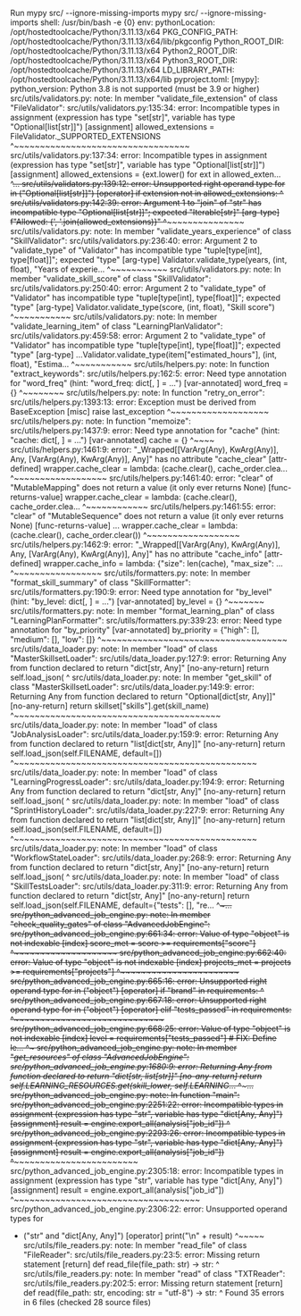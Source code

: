 Run mypy src/ --ignore-missing-imports
  mypy src/ --ignore-missing-imports
  shell: /usr/bin/bash -e {0}
  env:
    pythonLocation: /opt/hostedtoolcache/Python/3.11.13/x64
    PKG_CONFIG_PATH: /opt/hostedtoolcache/Python/3.11.13/x64/lib/pkgconfig
    Python_ROOT_DIR: /opt/hostedtoolcache/Python/3.11.13/x64
    Python2_ROOT_DIR: /opt/hostedtoolcache/Python/3.11.13/x64
    Python3_ROOT_DIR: /opt/hostedtoolcache/Python/3.11.13/x64
    LD_LIBRARY_PATH: /opt/hostedtoolcache/Python/3.11.13/x64/lib
pyproject.toml: [mypy]: python_version: Python 3.8 is not supported (must be 3.9 or higher)
src/utils/validators.py: note: In member "validate_file_extension" of class "FileValidator":
src/utils/validators.py:135:34: error: Incompatible types in assignment
(expression has type "set[str]", variable has type "Optional[list[str]]") 
[assignment]
                allowed_extensions = FileValidator._SUPPORTED_EXTENSIONS
                                     ^~~~~~~~~~~~~~~~~~~~~~~~~~~~~~~~~~~
src/utils/validators.py:137:34: error: Incompatible types in assignment
(expression has type "set[str]", variable has type "Optional[list[str]]") 
[assignment]
                allowed_extensions = {ext.lower() for ext in allowed_exten...
                                     ^~~~~~~~~~~~~~~~~~~~~~~~~~~~~~~~~~~~~...
src/utils/validators.py:139:12: error: Unsupported right operand type for in
("Optional[list[str]]")  [operator]
            if extension not in allowed_extensions:
               ^~~~~~~~~~~~~~~~~~~~~~~~~~~~~~~~~~~
src/utils/validators.py:142:39: error: Argument 1 to "join" of "str" has
incompatible type "Optional[list[str]]"; expected "Iterable[str]"  [arg-type]
                    f"Allowed: {', '.join(allowed_extensions)}"
                                          ^~~~~~~~~~~~~~~~~~
src/utils/validators.py: note: In member "validate_years_experience" of class "SkillValidator":
src/utils/validators.py:236:40: error: Argument 2 to "validate_type" of
"Validator" has incompatible type "tuple[type[int], type[float]]"; expected
"type"  [arg-type]
            Validator.validate_type(years, (int, float), "Years of experie...
                                           ^~~~~~~~~~~~
src/utils/validators.py: note: In member "validate_skill_score" of class "SkillValidator":
src/utils/validators.py:250:40: error: Argument 2 to "validate_type" of
"Validator" has incompatible type "tuple[type[int], type[float]]"; expected
"type"  [arg-type]
            Validator.validate_type(score, (int, float), "Skill score")
                                           ^~~~~~~~~~~~
src/utils/validators.py: note: In member "validate_learning_item" of class "LearningPlanValidator":
src/utils/validators.py:459:58: error: Argument 2 to "validate_type" of
"Validator" has incompatible type "tuple[type[int], type[float]]"; expected
"type"  [arg-type]
    ...Validator.validate_type(item["estimated_hours"], (int, float), "Estima...
                                                        ^~~~~~~~~~~~
src/utils/helpers.py: note: In function "extract_keywords":
src/utils/helpers.py:162:5: error: Need type annotation for "word_freq" (hint:
"word_freq: dict[<type>, <type>] = ...")  [var-annotated]
        word_freq = {}
        ^~~~~~~~~
src/utils/helpers.py: note: In function "retry_on_error":
src/utils/helpers.py:1393:13: error: Exception must be derived from
BaseException  [misc]
                raise last_exception
                ^~~~~~~~~~~~~~~~~~~~
src/utils/helpers.py: note: In function "memoize":
src/utils/helpers.py:1437:9: error: Need type annotation for "cache" (hint:
"cache: dict[<type>, <type>] = ...")  [var-annotated]
            cache = {}
            ^~~~~
src/utils/helpers.py:1461:9: error:
"_Wrapped[[VarArg(Any), KwArg(Any)], Any, [VarArg(Any), KwArg(Any)], Any]" has
no attribute "cache_clear"  [attr-defined]
            wrapper.cache_clear = lambda: (cache.clear(), cache_order.clea...
            ^~~~~~~~~~~~~~~~~~~
src/utils/helpers.py:1461:40: error: "clear" of "MutableMapping" does not
return a value (it only ever returns None)  [func-returns-value]
            wrapper.cache_clear = lambda: (cache.clear(), cache_order.clea...
                                           ^~~~~~~~~~~~~
src/utils/helpers.py:1461:55: error: "clear" of "MutableSequence" does not
return a value (it only ever returns None)  [func-returns-value]
    ...    wrapper.cache_clear = lambda: (cache.clear(), cache_order.clear())
                                                         ^~~~~~~~~~~~~~~~~~~
src/utils/helpers.py:1462:9: error:
"_Wrapped[[VarArg(Any), KwArg(Any)], Any, [VarArg(Any), KwArg(Any)], Any]" has
no attribute "cache_info"  [attr-defined]
            wrapper.cache_info = lambda: {"size": len(cache), "max_size": ...
            ^~~~~~~~~~~~~~~~~~
src/utils/formatters.py: note: In member "format_skill_summary" of class "SkillFormatter":
src/utils/formatters.py:190:9: error: Need type annotation for "by_level"
(hint: "by_level: dict[<type>, <type>] = ...")  [var-annotated]
            by_level = {}
            ^~~~~~~~
src/utils/formatters.py: note: In member "format_learning_plan" of class "LearningPlanFormatter":
src/utils/formatters.py:339:23: error: Need type annotation for "by_priority" 
[var-annotated]
            by_priority = {"high": [], "medium": [], "low": []}
                          ^~~~~~~~~~~~~~~~~~~~~~~~~~~~~~~~~~~~~
src/utils/data_loader.py: note: In member "load" of class "MasterSkillsetLoader":
src/utils/data_loader.py:127:9: error: Returning Any from function declared to
return "dict[str, Any]"  [no-any-return]
            return self.load_json(
            ^
src/utils/data_loader.py: note: In member "get_skill" of class "MasterSkillsetLoader":
src/utils/data_loader.py:149:9: error: Returning Any from function declared to
return "Optional[dict[str, Any]]"  [no-any-return]
            return skillset["skills"].get(skill_name)
            ^~~~~~~~~~~~~~~~~~~~~~~~~~~~~~~~~~~~~~~~~
src/utils/data_loader.py: note: In member "load" of class "JobAnalysisLoader":
src/utils/data_loader.py:159:9: error: Returning Any from function declared to
return "list[dict[str, Any]]"  [no-any-return]
            return self.load_json(self.FILENAME, default=[])
            ^~~~~~~~~~~~~~~~~~~~~~~~~~~~~~~~~~~~~~~~~~~~~~~~
src/utils/data_loader.py: note: In member "load" of class "LearningProgressLoader":
src/utils/data_loader.py:194:9: error: Returning Any from function declared to
return "dict[str, Any]"  [no-any-return]
            return self.load_json(
            ^
src/utils/data_loader.py: note: In member "load" of class "SprintHistoryLoader":
src/utils/data_loader.py:227:9: error: Returning Any from function declared to
return "list[dict[str, Any]]"  [no-any-return]
            return self.load_json(self.FILENAME, default=[])
            ^~~~~~~~~~~~~~~~~~~~~~~~~~~~~~~~~~~~~~~~~~~~~~~~
src/utils/data_loader.py: note: In member "load" of class "WorkflowStateLoader":
src/utils/data_loader.py:268:9: error: Returning Any from function declared to
return "dict[str, Any]"  [no-any-return]
            return self.load_json(
            ^
src/utils/data_loader.py: note: In member "load" of class "SkillTestsLoader":
src/utils/data_loader.py:311:9: error: Returning Any from function declared to
return "dict[str, Any]"  [no-any-return]
            return self.load_json(self.FILENAME, default={"tests": [], "re...
            ^~~~~~~~~~~~~~~~~~~~~~~~~~~~~~~~~~~~~~~~~~~~~~~~~~~~~~~~~~~~~~...
src/python_advanced_job_engine.py: note: In member "check_quality_gates" of class "AdvancedJobEngine":
src/python_advanced_job_engine.py:661:34: error: Value of type "object" is not
indexable  [index]
                score_met = score >= requirements["score"]
                                     ^~~~~~~~~~~~~~~~~~~~~
src/python_advanced_job_engine.py:662:40: error: Value of type "object" is not
indexable  [index]
                projects_met = projects >= requirements["projects"]
                                           ^~~~~~~~~~~~~~~~~~~~~~~~
src/python_advanced_job_engine.py:665:16: error: Unsupported right operand type
for in ("object")  [operator]
                if "brand" in requirements:
                   ^~~~~~~~~~~~~~~~~~~~~~~
src/python_advanced_job_engine.py:667:18: error: Unsupported right operand type
for in ("object")  [operator]
                elif "tests_passed" in requirements:
                     ^~~~~~~~~~~~~~~~~~~~~~~~~~~~~~
src/python_advanced_job_engine.py:668:25: error: Value of type "object" is not
indexable  [index]
                    level = requirements["tests_passed"]  # FIX: Define le...
                            ^~~~~~~~~~~~~~~~~~~~~~~~~~~~
src/python_advanced_job_engine.py: note: In member "_get_resources" of class "AdvancedJobEngine":
src/python_advanced_job_engine.py:1680:9: error: Returning Any from function
declared to return "dict[str, list[str]]"  [no-any-return]
            return self.LEARNING_RESOURCES.get(skill_lower, self.LEARNING_...
            ^~~~~~~~~~~~~~~~~~~~~~~~~~~~~~~~~~~~~~~~~~~~~~~~~~~~~~~~~~~~~~...
src/python_advanced_job_engine.py: note: In function "main":
src/python_advanced_job_engine.py:2251:22: error: Incompatible types in
assignment (expression has type "str", variable has type "dict[Any, Any]") 
[assignment]
                result = engine.export_all(analysis["job_id"])
                         ^~~~~~~~~~~~~~~~~~~~~~~~~~~~~~~~~~~~~
src/python_advanced_job_engine.py:2293:26: error: Incompatible types in
assignment (expression has type "str", variable has type "dict[Any, Any]") 
[assignment]
                    result = engine.export_all(analysis["job_id"])
                             ^~~~~~~~~~~~~~~~~~~~~~~~~~~~~~~~~~~~~
src/python_advanced_job_engine.py:2305:18: error: Incompatible types in
assignment (expression has type "str", variable has type "dict[Any, Any]") 
[assignment]
            result = engine.export_all(analysis["job_id"])
                     ^~~~~~~~~~~~~~~~~~~~~~~~~~~~~~~~~~~~~
src/python_advanced_job_engine.py:2306:22: error: Unsupported operand types for
+ ("str" and "dict[Any, Any]")  [operator]
            print("\n" + result)
                         ^~~~~~
src/utils/file_readers.py: note: In member "read_file" of class "FileReader":
src/utils/file_readers.py:23:5: error: Missing return statement  [return]
        def read_file(file_path: str) -> str:
        ^
src/utils/file_readers.py: note: In member "read" of class "TXTReader":
src/utils/file_readers.py:202:5: error: Missing return statement  [return]
        def read(file_path: str, encoding: str = "utf-8") -> str:
        ^
Found 35 errors in 6 files (checked 28 source files)